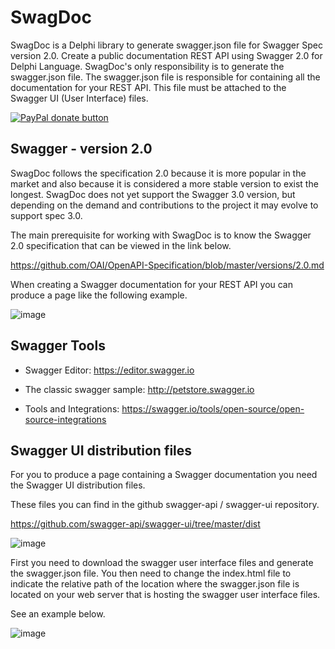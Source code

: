 # SwagDoc
SwagDoc is a Delphi library to generate swagger.json file for Swagger Spec version 2.0. Create a public documentation REST API using Swagger 2.0 for Delphi Language. SwagDoc's only responsibility is to generate the swagger.json file. The swagger.json file is responsible for containing all the documentation for your REST API. This file must be attached to the Swagger UI (User Interface) files. 

[![PayPal donate button](http://img.shields.io/paypal/donate.png?color=yellowgreen)](https://www.paypal.com/cgi-bin/webscr?cmd=_s-xclick&hosted_button_id=AW8TZ2QTDA7K8)


## Swagger - version 2.0

SwagDoc follows the specification 2.0 because it is more popular in the market and also because it is considered a more stable version to exist the longest. SwagDoc does not yet support the Swagger 3.0 version, but depending on the demand and contributions to the project it may evolve to support spec 3.0.

The main prerequisite for working with SwagDoc is to know the Swagger 2.0 specification that can be viewed in the link below.

https://github.com/OAI/OpenAPI-Specification/blob/master/versions/2.0.md

When creating a Swagger documentation for your REST API you can produce a page like the following example.

![image](https://user-images.githubusercontent.com/20048296/46588904-c6cd5880-ca79-11e8-8a8a-ec38ba7ff95a.png)


## Swagger Tools

- Swagger Editor:
https://editor.swagger.io

- The classic swagger sample:
http://petstore.swagger.io

- Tools and Integrations:
https://swagger.io/tools/open-source/open-source-integrations


## Swagger UI distribution files

For you to produce a page containing a Swagger documentation you need the Swagger UI distribution files.

These files you can find in the github swagger-api / swagger-ui repository.

https://github.com/swagger-api/swagger-ui/tree/master/dist

![image](https://user-images.githubusercontent.com/20048296/39937130-2925f868-5525-11e8-921d-c9ff0f59fefd.png)


First you need to download the swagger user interface files and generate the swagger.json file. You then need to change the index.html file to indicate the relative path of the location where the swagger.json file is located on your web server that is hosting the swagger user interface files.

See an example below.

![image](https://user-images.githubusercontent.com/20048296/39946376-49ad0df0-5544-11e8-8a5c-0980f5e6c257.png)
